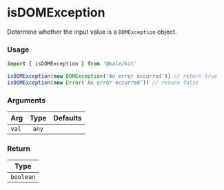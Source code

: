 # isDOMException

Determine whether the input value is a `DOMException` object.

### Usage

```ts
import { isDOMException } from '@kale/kit'

isDOMException(new DOMException('An error occurred')) // return true
isDOMException(new Error('An error occurred')) // return false
```

### Arguments

| Arg   | Type  | Defaults |
| ----- | :---: | -------: |
| `val` | `any` |          |

### Return

|   Type    |
| :-------: |
| `boolean` |
